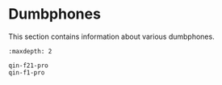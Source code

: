 # Dumbphones

This section contains information about various dumbphones.

```{toctree}
:maxdepth: 2

qin-f21-pro
qin-f1-pro
```
